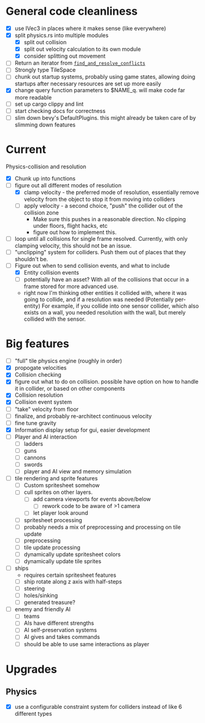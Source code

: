 # General code cleanliness
 - [x] use IVec3 in places where it makes sense (like everywhere)
 - [x] split physics.rs into multiple modules
    - [x] split out collision
    - [x] split out velocity calculation to its own module
    - [x] consider splitting out movement
 - [ ] Return an iterator from [`find_and_resolve_conflicts`](./src/physics/collider.rs:244)
 - [ ] Strongly type TileSpace
 - [ ] chunk out startup systems, probably using game states, 
 allowing doing startups after necessary resources are set up more easily
 - [x] change query function parameters to $NAME_q. will make code far more readable
 - [ ] set up cargo clippy and lint 
 - [ ] start checking docs for correctness
 - [ ] slim down bevy's DefaultPlugins. this might already be taken care of by slimming down features

# Current 
Physics-collision and resolution 
 - [x] Chunk up into functions
 - [ ] figure out all different modes of resolution
    - [x] clamp velocity - the preferred mode of resolution, essentially remove velocity from the object to stop it from moving into colliders
    - [ ] apply velocity - a second choice, "push" the collider out of the collision zone
       - Make sure this pushes in a reasonable direction. No clipping under floors, flight hacks, etc
       - figure out how to implement this.  
 - [ ] loop until all collisions for single frame resolved. Currently, with only clamping velocity, this should not be an issue.
 - [ ] "unclipping" system for colliders. Push them out of places that they shouldn't be.
 - [ ] Figure out when to send collision events, and what to include
   - [x] Entity collision events
   - [ ] potentially have an asset? With all of the collisions that occur in a frame stored for more advanced use.
   - right now I'm thinking other entities it collided with, where it was going to collide, and if a resolution was needed (Potentially per-entity)
     For example, if you collide into one sensor collider, which also exists on a wall, you needed resolution with the wall, but merely collided with the sensor.


# Big features
 - [ ] "full" tile physics engine (roughly in order)
  - [x] propogate velocities
  - [x] Collision checking
   - [x] figure out what to do on collision. possible have option on how to handle it in collider, or based on other components
  - [x] Collision resolution
  - [x] Collision event system
  - [ ] "take" velocity from floor
  - [ ] finalize, and probably re-architect continuous velocity
  - [ ] fine tune gravity
 - [x] Information display setup for gui, easier development
 - [ ] Player and AI interaction 
    - [ ] ladders
    - [ ] guns
    - [ ] cannons
    - [ ] swords
    - [ ] player and AI view and memory simulation
 - [ ] tile rendering and sprite features
    - [ ] Custom spritesheet somehow
    - [ ] cull sprites on other layers.
        - [ ] add camera viewports for events above/below 
            - [ ]  rework code to be aware of >1 camera
        - [ ] let player look around
    - [ ] spritesheet processing
     - [ ] probably needs a mix of preprocessing and processing on tile update
     - [ ] preprocessing
     - [ ] tile update processing
    - [ ] dynamically update spritesheet colors
    - [ ] dynamically update tile sprites
 - [ ] ships
    - requires certain spritesheet features
    - [ ] ship rotate along z axis with half-steps
    - [ ] steering
    - [ ] holes/sinking
    - [ ] generated treasure?
 - [ ] enemy and friendly AI
    - [ ] teams
    - [ ] AIs have different strengths
    - [ ] AI self-preservation systems
    - [ ] AI gives and takes commands
    - [ ] should be able to use same interactions as player

# Upgrades

## Physics
 - [x] use a configurable constraint system for colliders instead of like 6 different types
